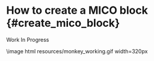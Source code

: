 How to create a MICO block {#create_mico_block}
=====================



Work In Progress

\image html resources/monkey_working.gif width=320px